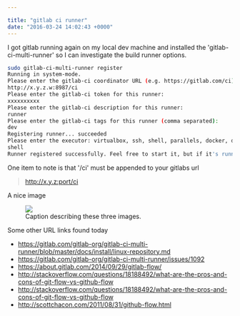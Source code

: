 ```yaml
---

title: "gitlab ci runner"
date: "2016-03-24 14:02:43 +0000"
---
```


I got gitlab running again on my local dev machine and installed the 'gitlab-ci-multi-runner' so I can investigate the build runner options.

```bash
sudo gitlab-ci-multi-runner register
Running in system-mode.                                                                             
Please enter the gitlab-ci coordinator URL (e.g. https://gitlab.com/ci):
http://x.y.z.w:8987/ci
Please enter the gitlab-ci token for this runner:
xxxxxxxxxx
Please enter the gitlab-ci description for this runner:
runner
Please enter the gitlab-ci tags for this runner (comma separated):
dev
Registering runner... succeeded                     
Please enter the executor: virtualbox, ssh, shell, parallels, docker, docker-ssh:
shell
Runner registered successfully. Feel free to start it, but if it's running already the config should be automatically reloaded
```

One item to note is that '/ci' must be appended to your gitlabs url

> http://x.y.z:port/ci

A nice image

<figure class="third">
	<img src="http://emeraldjava.github.io/assets/images/2016/03/24/gitlab-ci-build-runner.png">
  <figcaption>Caption describing these three images.</figcaption>
</figure>

Some other URL links found today

* https://gitlab.com/gitlab-org/gitlab-ci-multi-runner/blob/master/docs/install/linux-repository.md
* https://gitlab.com/gitlab-org/gitlab-ci-multi-runner/issues/1092
* https://about.gitlab.com/2014/09/29/gitlab-flow/
* http://stackoverflow.com/questions/18188492/what-are-the-pros-and-cons-of-git-flow-vs-github-flow
* http://stackoverflow.com/questions/18188492/what-are-the-pros-and-cons-of-git-flow-vs-github-flow
* http://scottchacon.com/2011/08/31/github-flow.html
